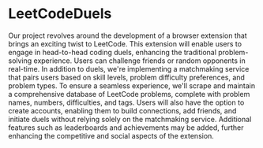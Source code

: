 # LeetCodeDuels

Our project revolves around the development of a browser extension that brings an exciting twist to LeetCode. This extension will enable users to engage in head-to-head coding duels, enhancing the traditional problem-solving experience. Users can challenge friends or random opponents in real-time. In addition to duels, we're implementing a matchmaking service that pairs users based on skill levels, problem difficulty preferences, and problem types. To ensure a seamless experience, we'll scrape and maintain a comprehensive database of LeetCode problems, complete with problem names, numbers, difficulties, and tags. Users will also have the option to create accounts, enabling them to build connections, add friends, and initiate duels without relying solely on the matchmaking service. Additional features such as leaderboards and achievements may be added, further enhancing the competitive and social aspects of the extension. 
